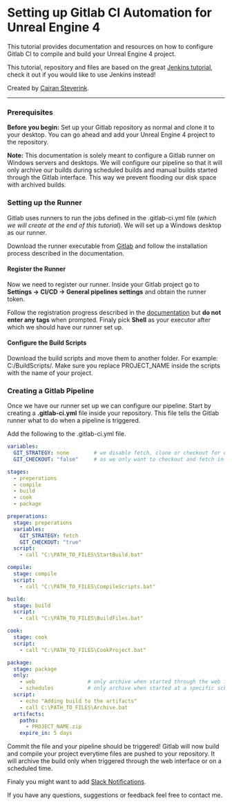 # Setting up Gitlab CI Automation for Unreal Engine 4

This tutorial provides documentation and resources on how to configure Gitlab CI to compile and build your Unreal Engine 4 project.

This tutorial, repository and files are based on the great [Jenkins tutorial](https://github.com/skymapgames/jenkins-ue4), check it out if you would like to use Jenkins instead!

Created by [Cairan Steverink](http://cairansteverink.nl/).

---

### Prerequisites

**Before you begin:** Set up your Gitlab repository as normal and clone it to your desktop. You can go ahead and add your Unreal Engine 4 project to the repository.

**Note:** This documentation is solely meant to configure a Gitlab runner on Windows servers and desktops.
We will configure our pipeline so that it will only archive our builds during scheduled builds and manual builds started through the Gitlab interface. This way we prevent flooding our disk space with archived builds.

### Setting up the Runner

Gitlab uses runners to run the jobs defined in the .gitlab-ci.yml file (_which we will create at the end of this tutorial_). We will set up a Windows desktop as our runner.

Download the runner executable from [Gitlab](https://docs.gitlab.com/runner/install/windows.html) and follow the installation process described in the documentation.

#### Register the Runner

Now we need to register our runner. Inside your Gitlab project go to **Settings -> CI/CD -> General pipelines settings** and obtain the runner token.

Follow the registration progress described in the [documentation](https://docs.gitlab.com/runner/register/#windows) but **do not enter any tags** when prompted. Finaly pick **Shell** as your executor after which we should have our runner set up.

#### Configure the Build Scripts 

Download the build scripts and move them to another folder. For example: C:/BuildScripts/.
Make sure you replace PROJECT_NAME inside the scripts with the name of your project.

### Creating a Gitlab Pipeline

Once we have our runner set up we can configure our pipeline. Start by creating a **.gitlab-ci.yml** file inside your repository. This file tells the Gitlab runner what to do when a pipeline is triggered.

Add the following to the .gitlab-ci.yml file.

```yml
variables:
  GIT_STRATEGY: none        # we disable fetch, clone or checkout for every job
  GIT_CHECKOUT: "false"     # as we only want to checkout and fetch in the preperation stage

stages:
  - preperations
  - compile
  - build
  - cook
  - package

preperations:
  stage: preperations
  variables:
    GIT_STRATEGY: fetch
    GIT_CHECKOUT: "true"
  script:
    - call "C:\PATH_TO_FILES\StartBuild.bat"

compile:
  stage: compile
  script:
    - call "C:\PATH_TO_FILES\CompileScripts.bat"

build:
  stage: build
  script:
    - call "C:\PATH_TO_FILES\BuildFiles.bat"

cook:
  stage: cook
  script: 
    - call "C:\PATH_TO_FILES\CookProject.bat"

package:
  stage: package
  only:
    - web                 # only archive when started through the web interface
    - schedules           # only archive when started at a specific schedule
  script:
    - echo "Adding build to the artifacts"
    - call C:\PATH_TO_FILES\Archive.bat
  artifacts:
    paths:
      - PROJECT_NAME.zip
    expire_in: 5 days
```

Commit the file and your pipeline should be triggered! Gitlab will now build and compile your project everytime files are pushed to your repository. It will archive the build only when triggered through the web interface or on a scheduled time.

Finaly you might want to add [Slack Notifications](https://docs.gitlab.com/ee/user/project/integrations/slack.html).

If you have any questions, suggestions or feedback feel free to contact me.
